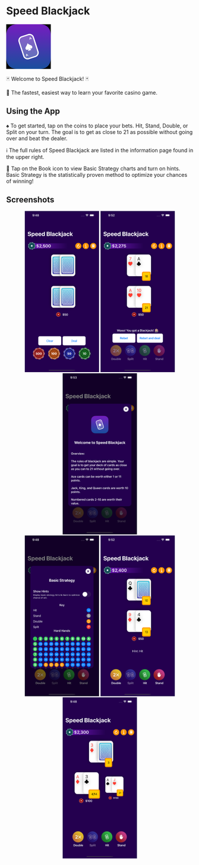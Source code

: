 # Speed Blackjack

![App Icon](https://github.com/ajevans99/blackjack-ios/blob/main/SpeedBlackjack/Assets.xcassets/AppIcon.appiconset/Icon-App-60x60%402x.png)

 🃏 Welcome to Speed Blackjack! 🃏

 🎰 The fastest, easiest way to learn your favorite casino game.

 ## Using the App

 ♠️ To get started, tap on the coins to place your bets. Hit, Stand, Double, or Split on your turn. The goal is to get as close to 21 as possible without going over and beat the dealer.

 ℹ️ The full rules of Speed Blackjack are listed in the information page found in the upper right.

 📖 Tap on the Book icon to view Basic Strategy charts and turn on hints. Basic Strategy is the statistically proven method to optimize your chances of winning!

## Screenshots

<div align="center">
  <img src="https://github.com/ajevans99/blackjack-ios/blob/main/screenshots/betting.png" alt="Betting your coins" width="200">
  <img src="https://github.com/ajevans99/blackjack-ios/blob/main/screenshots/blackjack.png" alt="Player blackjack win" width="200">
  <img src="https://github.com/ajevans99/blackjack-ios/blob/main/screenshots/info.png" alt="Information page" width="200">
</div>

<div align="center">
  <img src="https://github.com/ajevans99/blackjack-ios/blob/main/screenshots/basic_strategy.png" alt="Basic Strategy tables and options" width="200">
  <img src="https://github.com/ajevans99/blackjack-ios/blob/main/screenshots/hint.png" alt="Hints On" width="200">
</div>

<div align="center">
  <img src="https://github.com/ajevans99/blackjack-ios/blob/main/screenshots/split.png" alt="Splitting the deck" width="200">
</div>
